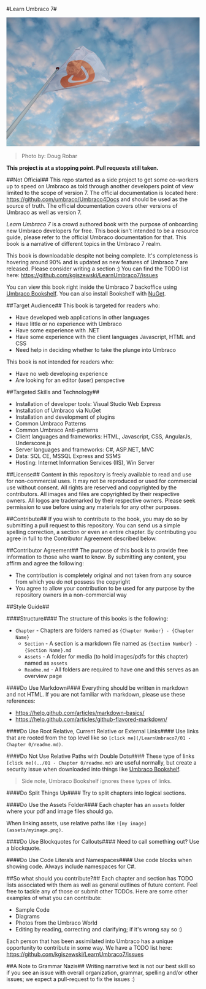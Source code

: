 #Learn Umbraco 7#

![7377960988_7c087be22e_o.jpg](assets/7377960988_7c087be22e_o.jpg)
>Photo by: Doug Robar

**This project is at a stopping point. Pull requests still taken.**

##Not Official##
This repo started as a side project to get some co-workers up to speed on Umbraco as told through another developers point of view limited to the scope of version 7.  The official documentation is located here: https://github.com/umbraco/Umbraco4Docs and should be used as the source of truth.  The official documentation covers other versions of Umbraco as well as version 7.

*Learn Umbraco 7* is a crowd authored book with the purpose of onboarding new Umbraco developers for free.  This book isn't intended to be a resource guide, please refer to the official Umbraco documentation for that.  This book is a narrative of different topics in the Umbraco 7 realm.

This book is downloadable despite not being complete. It's completeness is hovering around 90% and is updated as new features of Umbraco 7 are released.  Please consider writing a section :)  You can find the TODO list here: https://github.com/kgiszewski/LearnUmbraco7/issues

You can view this book right inside the Umbraco 7 backoffice using [Umbraco Bookshelf](https://our.umbraco.org/projects/backoffice-extensions/bookshelf).  You can also install Bookshelf with [NuGet](https://www.nuget.org/packages/UmbracoBookshelf/).

##Target Audience##
This book is targeted for readers who:

* Have developed web applications in other languages
* Have little or no experience with Umbraco
* Have some experience with .NET
* Have some experience with the client languages Javascript, HTML and CSS
* Need help in deciding whether to take the plunge into Umbraco

This book is not intended for readers who:

* Have no web developing experience
* Are looking for an editor (user) perspective

##Targeted Skills and Technology##
* Installation of developer tools: Visual Studio Web Express
* Installation of Umbraco via NuGet
* Installation and development of plugins
* Common Umbraco Patterns
* Common Umbraco Anti-patterns
* Client languages and frameworks: HTML, Javascript, CSS, AngularJs, Underscore.js
* Server languages and frameworks: C#, ASP.NET, MVC
* Data: SQL CE, MSSQL Express and SSMS
* Hosting: Internet Information Services (IIS), Win Server

##License##
Content in this repository is freely available to read and use for non-commercial uses. It may not be reproduced or used for commercial use without consent. All rights are reserved and copyrighted by the contributors.  All images and files are copyrighted by their respective owners.  All logos are trademarked by their respective owners.  Please seek permission to use before using any materials for any other purposes.

##Contribute##
If you wish to contribute to the book, you may do so by submitting a pull request to this repository. You can send us a simple spelling correction, a section or even an entire chapter. By contributing you agree in full to the Contributor Agreement described below.

##Contributor Agreement##
The purpose of this book is to provide free information to those who want to know. By submitting any content, you affirm and agree the following:

* The contribution is completely original and not taken from any source from which you do not possess the copyright 
* You agree to allow your contribution to be used for any purpose by the repository owners in a non-commercial way

##Style Guide##

####Structure####
The structure of this books is the following:

* `Chapter` - Chapters are folders named as `{Chapter Number} - {Chapter Name}` 
    * `Section` - A section is a markdown file named as `{Section Number} - {Section Name}.md`
    * `Assets` - A folder for media (to hold images/pdfs for this chapter) named as `assets`
    * `Readme.md` - All folders are required to have one and this serves as an overview page

####Do Use Markdown####
Everything should be written in markdown and not HTML.  If you are not familiar with markdown, please use these references:

* https://help.github.com/articles/markdown-basics/
* https://help.github.com/articles/github-flavored-markdown/

####Do Use Root Relative, Current Relative or External Links####
Use links that are rooted from the top level like so `[click me](/LearnUmbraco7/01 - Chapter 0/readme.md)`.

####Do Not Use Relative Paths with Double Dots####
These type of links `[click me](../01 - Chapter 0/readme.md)` are useful normally, but create a security issue when downloaded into things like [Umbraco Bookshelf](https://github.com/kgiszewski/UmbracoBookshelf).
>Side note, Umbraco Bookshelf ignores these types of links.

####Do Split Things Up####
Try to split chapters into logical sections.

####Do Use the Assets Folder####
Each chapter has an `assets` folder where your pdf and image files should go.

When linking assets, use relative paths like `![my image](assets/myimage.png)`.

####Do Use Blockquotes for Callouts####
Need to call something out?  Use a blockquote.

####Do Use Code Literals and Namespaces####
Use code blocks when showing code.  Always include namespaces for C#.

##So what should you contribute?##
Each chapter and section has TODO lists associated with them as well as general outlines of future content. Feel free to tackle any of those or submit other TODOs.  Here are some other examples of what you can contribute:

* Sample Code
* Diagrams
* Photos from the Umbraco World
* Editing by reading, correcting and clarifying; if it's wrong say so :)

Each person that has been assimilated into Umbraco has a unique opportunity to contribute in some way.  We have a TODO list here: https://github.com/kgiszewski/LearnUmbraco7/issues

##A Note to Grammar Nazis##
Writing narrative text is not our best skill so if you see an issue with overall organization, grammar, spelling and/or other issues; we expect a pull-request to fix the issues :)
